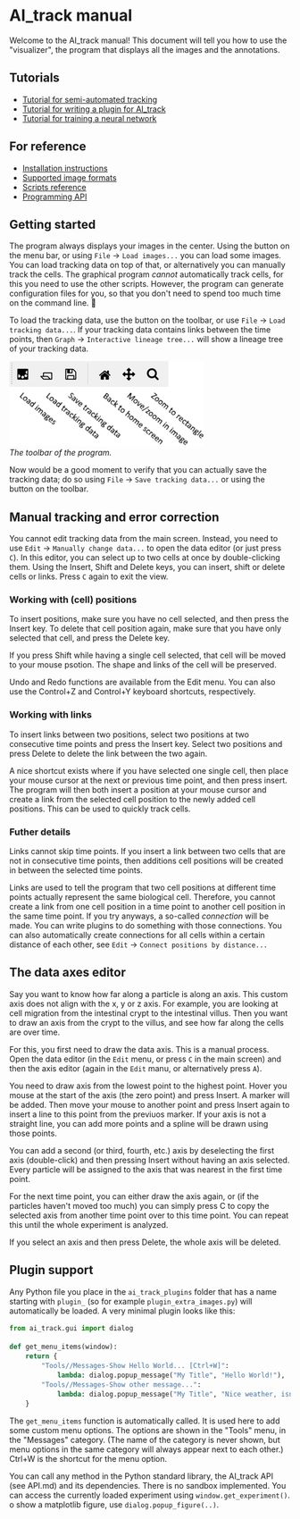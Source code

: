 # AI_track manual

Welcome to the AI_track manual! This document will tell you how to use the "visualizer", the program that displays all the images and the annotations.

Tutorials
---------
* [Tutorial for semi-automated tracking](AUTOMATIC_TRACKING.md)
* [Tutorial for writing a plugin for AI_track](PLUGIN_TUTORIAL.md)
* [Tutorial for training a neural network](TRAINING_THE_NETWORK.md)


For reference
-------------
* [Installation instructions](INSTALLATION.md)
* [Supported image formats](IMAGE_FORMATS.md)
* [Scripts reference](SCRIPTS.md)
* [Programming API](API.md)

Getting started
---------------
The program always displays your images in the center. Using the button on the menu bar, or using `File` -> `Load images...` you can load some images. You can load tracking data on top of that, or alternatively you can manually track the cells. The graphical program *cannot* automatically track cells, for this you need to use the other scripts. However, the program can generate configuration files for you, so that you don't need to spend too much time on the command line. 🙂

To load the tracking data, use the button on the toolbar, or use `File` -> `Load tracking data...`. If your tracking data contains links between the time points, then `Graph` -> `Interactive lineage tree...` will show a lineage tree of your tracking data.

![Toolbar](images/toolbar.png)  
*The toolbar of the program.*

Now would be a good moment to verify that you can actually save the tracking data; do so using `File` -> `Save tracking data...` or using the button on the toolbar. 

Manual tracking and error correction
------------------------------------
You cannot edit tracking data from the main screen. Instead, you need to use `Edit` -> `Manually change data...` to open the data editor (or just press `C`). In this editor, you can select up to two cells at once by double-clicking them. Using the Insert, Shift and Delete keys, you can insert, shift or delete cells or links. Press `C` again to exit the view.

### Working with (cell) positions
To insert positions, make sure you have no cell selected, and then press the Insert key. To delete that cell position again, make sure that you have only selected that cell, and press the Delete key.

If you press Shift while having a single cell selected, that cell will be moved to your mouse psotion. The shape and links of the cell will be preserved.

Undo and Redo functions are available from the Edit menu. You can also use the Control+Z and Control+Y keyboard shortcuts, respectively.

### Working with links
To insert links between two positions, select two positions at two consecutive time points and press the Insert key. Select two positions and press Delete to delete the link between the two again.

A nice shortcut exists where if you have selected one single cell, then place your mouse cursor at the next or previous time point, and then press insert. The program will then both insert a position at your mouse cursor and create a link from the selected cell position to the newly added cell positions. This can be used to quickly track cells.

### Futher details
Links cannot skip time points. If you insert a link between two cells that are not in consecutive time points, then additions cell positions will be created in between the selected time points.

Links are used to tell the program that two cell positions at different time points actually represent the same biological cell. Therefore, you cannot create a link from one cell position in a time point to another cell position in the same time point. If you try anyways, a so-called *connection* will be made. You can write plugins to do something with those connections. You can also automatically create connections for all cells within a certain distance of each other, see `Edit` -> `Connect positions by distance...`

The data axes editor
--------------------
Say you want to know how far along a particle is along an axis. This custom axis does not align with the x, y or z axis. For example, you are looking at cell migration from the intestinal crypt to the intestinal villus. Then you want to draw an axis from the crypt to the villus, and see how far along the cells are over time.

For this, you first need to draw the data axis. This is a manual process. Open the data editor (in the `Edit` menu, or press `C` in the main screen) and then the axis editor (again in the `Edit` manu, or alternatively press `A`).

You need to draw axis from the lowest point to the highest point. Hover you mouse at the start of the axis (the zero point) and press Insert. A marker will be added. Then move your mouse to another point and press Insert again to insert a line to this point from the previuos marker. If your axis is not a straight line, you can add more points and a spline will be drawn using those points.

You can add a second (or third, fourth, etc.) axis by deselecting the first axis (double-click) and then pressing Insert without having an axis selected. Every particle will be assigned to the axis that was nearest in the first time point.

For the next time point, you can either draw the axis again, or (if the particles haven't moved too much) you can simply press C to copy the selected axis from another time point over to this time point. You can repeat this until the whole experiment is analyzed.

If you select an axis and then press Delete, the whole axis will be deleted.

Plugin support
--------------

Any Python file you place in the `ai_track_plugins` folder that has a name starting with `plugin_` (so for example `plugin_extra_images.py`) will automatically be loaded. A very minimal plugin looks like this:

```python
from ai_track.gui import dialog

def get_menu_items(window):
    return {
        "Tools//Messages-Show Hello World... [Ctrl+W]":
            lambda: dialog.popup_message("My Title", "Hello World!"),
        "Tools//Messages-Show other message...":
            lambda: dialog.popup_message("My Title", "Nice weather, isn't it?")
    }
```

The `get_menu_items` function is automatically called. It is used here to add some custom menu options. The options are shown in the "Tools" menu, in the "Messages" category. (The name of the category is never shown, but menu options in the same category will always appear next to each other.) Ctrl+W is the shortcut for the menu option.

You can call any method in the Python standard library, the AI_track API (see API.md) and its dependencies. There is no sandbox implemented. You can access the currently loaded experiment using `window.get_experiment()`. o show a matplotlib figure, use `dialog.popup_figure(..)`.
